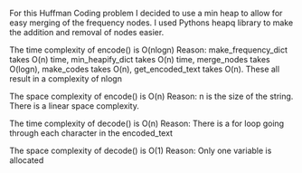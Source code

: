 For this Huffman Coding problem I decided to use a min heap to allow for easy merging of the frequency nodes.
I used Pythons heapq library to make the addition and removal of nodes easier.

The time complexity of encode() is O(nlogn) Reason: make_frequency_dict takes O(n) time, min_heapify_dict takes O(n) time, merge_nodes takes O(logn), make_codes takes O(n), get_encoded_text takes O(n). These all result in a complexity of nlogn

The space complexity of encode() is O(n) Reason: n is the size of the string. There is a linear space complexity.

The time complexity of decode() is O(n) Reason: There is a for loop going through each character in the encoded_text

The space complexity of decode() is O(1) Reason: Only one variable is allocated